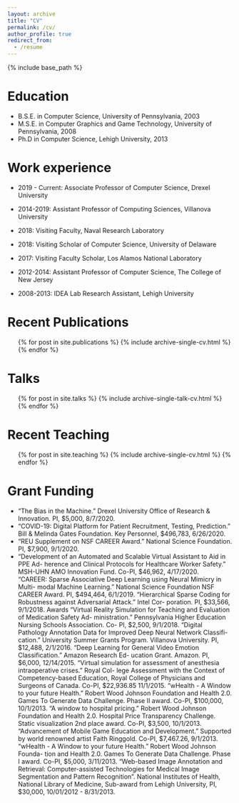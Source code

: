 ```yaml
---
layout: archive
title: "CV"
permalink: /cv/
author_profile: true
redirect_from:
  - /resume
---
```


{% include base_path %}

Education
======
* B.S.E. in Computer Science,  University of Pennsylvania, 2003
* M.S.E. in Computer Graphics and Game Technology, University of Pennsylvania, 2008
* Ph.D in Computer Science, Lehigh University, 2013

Work experience
======
* 2019 - Current: Associate Professor of Computer Science, Drexel University
<!--  * Conduct research in the area of Computer Vision, Neuro-Inspired Machine Learning, Sparse Coding, and Neural Networks. -->

* 2014-2019: Assistant Professor of Computing Sciences, Villanova University
<!--  * Conduct research in the area of Computer Vision, Machine Learning, Sparse Coding, Computer Graphics, Artificial Intelligence, and Simulation. -->
  
* 2018: Visiting Faculty, Naval Research Laboratory 
<!--  * Visiting Faculty in the Navy Center for Applied Research in AI sponsored by the Office of Naval Research. Conduct research in Artificial Intelligence, Robotics, and Sparse Coding.-->
 
* 2018: Visiting Scholar of Computer Science, University of Delaware
<!--  * Visiting Scholar in the Department of Computer and Information Sciences. Con- ducted research in Multimodal Deep Learning for Accessibility.-->

* 2017: Visiting Faculty Scholar, Los Alamos National Laboratory
<!--  * Visiting Faculty Program sponsored by the Department of Energy Office of Science. Conduct research in Biologically Inspired Neural Networks.-->

* 2012-2014: Assistant Professor of Computer Science, The College of New Jersey
<!--  * Tenure-Track Assistant Professor of Computer Science and Interactive Multimedia Joint appointment in Computer Science and Interactive Multimedia. Conduct research in the area of Computer Vision, Computer Graphics, Artificial Intelligence, and Game Technology.-->

* 2008-2013: IDEA Lab Research Assistant, Lehigh University

Recent Publications
======
  <ul>{% for post in site.publications %}
    {% include archive-single-cv.html %}
  {% endfor %}</ul>
  
Talks
======
  <ul>{% for post in site.talks %}
    {% include archive-single-talk-cv.html %}
  {% endfor %}</ul>
  
Recent Teaching
======
  <ul>{% for post in site.teaching %}
    {% include archive-single-cv.html %}
  {% endfor %}</ul>

Grant Funding
======
* “The Bias in the Machine.” Drexel University Office of Research & Innovation. PI, $5,000, 8/7/2020.  
* “COVID-19: Digital Platform for Patient Recruitment, Testing, Prediction.” Bill & Melinda Gates Foundation. Key Personnel, $496,783, 6/26/2020.  
* “REU Supplement on NSF CAREER Award.” National Science Foundation. PI, $7,900, 9/1/2020.  
* “Development of an Automated and Scalable Virtual Assistant to Aid in PPE Ad- herence and Clinical Protocols for Healthcare Worker Safety.” MSH-UHN AMO Innovation Fund. Co-PI, $46,962, 4/17/2020.  
“CAREER: Sparse Associative Deep Learning using Neural Mimicry in Multi- modal Machine Learning.” National Science Foundation NSF CAREER Award. PI, $494,464, 6/1/2019.
“Hierarchical Sparse Coding for Robustness against Adversarial Attack.” Intel Cor- poration. PI, $33,566, 9/1/2018.
 Awards
“Virtual Reality Simulation for Teaching and Evaluation of Medication Safety Ad- ministration.” Pennsylvania Higher Education Nursing Schools Association. Co- PI, $2,500, 9/1/2018.
“Digital Pathology Annotation Data for Improved Deep Neural Network Classifi- cation.” University Summer Grants Program. Villanova University. PI, $12,488, 2/1/2016.
“Deep Learning for General Video Emotion Classification.” Amazon Research Ed- ucation Grant. Amazon. PI, $6,000, 12/14/2015.
“Virtual simulation for assessment of anesthesia intraoperative crises.” Royal Col- lege Assessment with the Context of Competency-based Education, Royal College of Physicians and Surgeons of Canada. Co-PI, $22,936.85 11/1/2015.
“wHealth - A Window to your future Health.” Robert Wood Johnson Foundation and Health 2.0. Games To Generate Data Challenge. Phase II award. Co-PI, $100,000, 10/1/2013.
“A window to hospital pricing.” Robert Wood Johnson Foundation and Health 2.0. Hospital Price Transparency Challenge. Static visualization 2nd place award. Co-PI, $3,500, 10/1/2013.
“Advancement of Mobile Game Education and Development.” Supported by world renowned artist Faith Ringgold. Co-PI, $7,467.26, 9/1/2013.
“wHealth - A Window to your future Health.” Robert Wood Johnson Founda- tion and Health 2.0. Games To Generate Data Challenge. Phase I award. Co-PI, $5,000, 3/11/2013.
“Web-based Image Annotation and Retrieval: Computer-assisted Technologies for Medical Image Segmentation and Pattern Recognition”. National Institutes of Health, National Library of Medicine, Sub-award from Lehigh University, PI, $30,000, 10/01/2012 - 8/31/2013.
  
